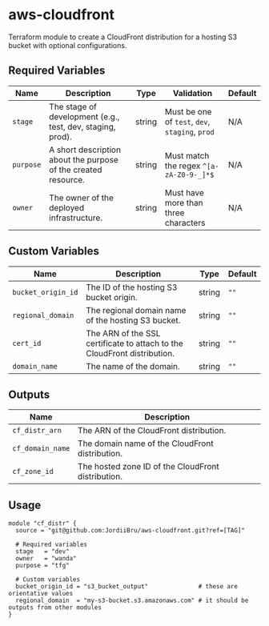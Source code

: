 # aws-cloudfront

Terraform module to create a CloudFront distribution for a hosting S3 bucket with optional configurations.

## Required Variables

| Name      | Description                                    | Type   | Validation                                | Default |
|-----------|------------------------------------------------|--------|-------------------------------------------|---------|
| `stage`   | The stage of development (e.g., test, dev, staging, prod). | string | Must be one of `test`, `dev`, `staging`, `prod` | N/A     |
| `purpose` | A short description about the purpose of the created resource. | string | Must match the regex `^[a-zA-Z0-9-_]*$`   | N/A     |
| `owner`   | The owner of the deployed infrastructure.      | string | Must have more than three characters      | N/A     |

## Custom Variables

| Name               | Description                               | Type   | Default              |
|--------------------|-------------------------------------------|--------|----------------------|
| `bucket_origin_id` | The ID of the hosting S3 bucket origin.   | string | `""`                 |
| `regional_domain`  | The regional domain name of the hosting S3 bucket. | string | `""`                 |
| `cert_id`          | The ARN of the SSL certificate to attach to the CloudFront distribution. | string | `""`                 |
| `domain_name`      | The name of the domain.                   | string | `""`                 |

## Outputs

| Name               | Description                                          |
|--------------------|------------------------------------------------------|
| `cf_distr_arn`     | The ARN of the CloudFront distribution.              |
| `cf_domain_name`   | The domain name of the CloudFront distribution.      |
| `cf_zone_id`       | The hosted zone ID of the CloudFront distribution.   |

## Usage

```hcl
module "cf_distr" {
  source = "git@github.com:JordiiBru/aws-cloudfront.git?ref=[TAG]"

  # Required variables
  stage   = "dev"
  owner   = "wanda"
  purpose = "tfg"

  # Custom variables
  bucket_origin_id = "s3_bucket_output"              # these are orientative values
  regional_domain  = "my-s3-bucket.s3.amazonaws.com" # it should be outputs from other modules
}
```
